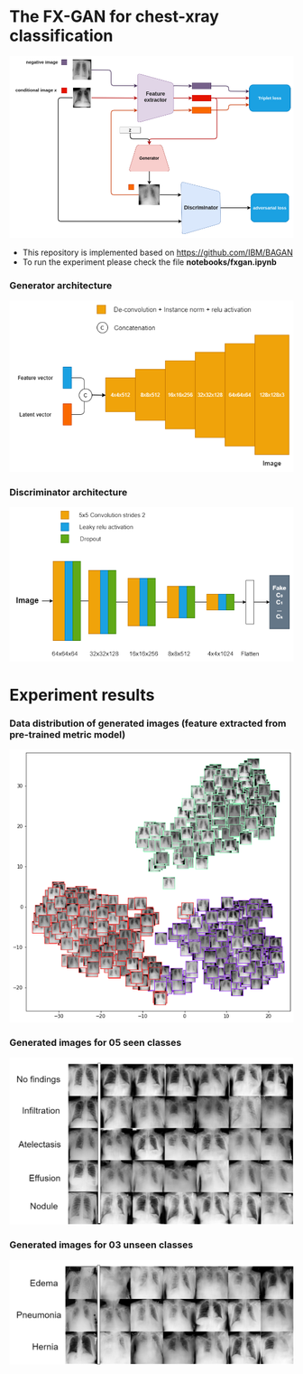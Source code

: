 
# The FX-GAN for chest-xray classification
![model](./images/GAN_model.png)
- This repository is implemented based on https://github.com/IBM/BAGAN
- To run the experiment please check the file **notebooks/fxgan.ipynb**

### Generator architecture

![G](./images/generator.png)


### Discriminator architecture

![D](./images/discriminator.png)


# Experiment results

### Data distribution of generated images (feature extracted from pre-trained metric model)
![data_dis](./images/data_dis.png)

### Generated images for 05 seen classes
![gen_seen](./images/gen_seen.png)

### Generated images for 03 unseen classes
![gen_unseen](./images/gen_unseen.png)
